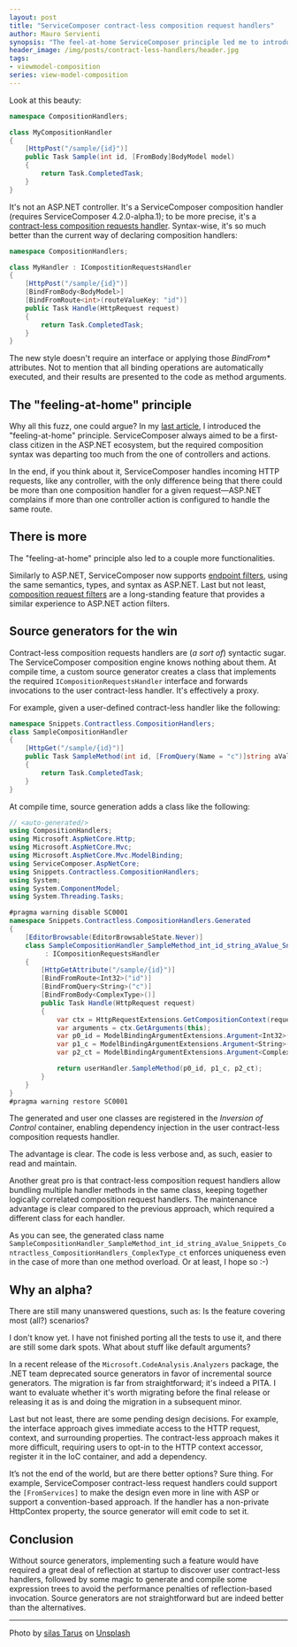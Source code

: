 ```yaml
---
layout: post
title: "ServiceComposer contract-less composition request handlers"
author: Mauro Servienti
synopsis: "The feel-at-home ServiceComposer principle led me to introduce a new syntax to define composition handlers. The syntax mimics ASP.NET controllers, helping users to reduce the learning and adoption curve. Let's have a look, shall we?"
header_image: /img/posts/contract-less-handlers/header.jpg
tags:
- viewmodel-composition
series: view-model-composition
---
```


Look at this beauty:

```csharp
namespace CompositionHandlers;

class MyCompositionHandler
{
    [HttpPost("/sample/{id}")]
    public Task Sample(int id, [FromBody]BodyModel model)
    {
        return Task.CompletedTask;
    }
}
```

It's not an ASP.NET controller. It's a ServiceComposer composition handler (requires ServiceComposer 4.2.0-alpha.1); to be more precise, it's a [contract-less composition requests handler](https://github.com/ServiceComposer/ServiceComposer.AspNetCore/blob/master/docs/contract-less-composition-requests-handlers.md). Syntax-wise, it's so much better than the current way of declaring composition handlers:

```csharp
namespace CompositionHandlers;

class MyHandler : ICompostitionRequestsHandler
{
    [HttpPost("/sample/{id}")]
    [BindFromBody<BodyModel>]
    [BindFromRoute<int>(routeValueKey: "id")]
    public Task Handle(HttpRequest request)
    {
        return Task.CompletedTask;
    }
}
```

The new style doesn't require an interface or applying those _BindFrom*_ attributes. Not to mention that all binding operations are automatically executed, and their results are presented to the code as method arguments.

## The "feeling-at-home" principle

Why all this fuzz, one could argue? In my [last article](https://milestone.topics.it/2025/01/08/all-new-goodies-in-servicecomposer.html), I introduced the "feeling-at-home" principle. ServiceComposer always aimed to be a first-class citizen in the ASP.NET ecosystem, but the required composition syntax was departing too much from the one of controllers and actions.

In the end, if you think about it, ServiceComposer handles incoming HTTP requests, like any controller, with the only difference being that there could be more than one composition handler for a given request—ASP.NET complains if more than one controller action is configured to handle the same route.

## There is more

The "feeling-at-home" principle also led to a couple more functionalities.

Similarly to ASP.NET, ServiceComposer now supports [endpoint filters](https://github.com/ServiceComposer/ServiceComposer.AspNetCore/blob/master/docs/endpoint-filters.md), using the same semantics, types, and syntax as ASP.NET. Last but not least, [composition request filters](https://github.com/ServiceComposer/ServiceComposer.AspNetCore/blob/master/docs/composition-filters.md) are a long-standing feature that provides a similar experience to ASP.NET action filters.

## Source generators for the win

Contract-less composition requests handlers are (_a sort of_) syntactic sugar. The ServiceComposer composition engine knows nothing about them. At compile time, a custom source generator creates a class that implements the required `ICompositionRequestsHandler` interface and forwards invocations to the user contract-less handler. It's effectively a proxy.

For example, given a user-defined contract-less handler like the following:

```csharp
namespace Snippets.Contractless.CompositionHandlers;
class SampleCompositionHandler
{
    [HttpGet("/sample/{id}")]
    public Task SampleMethod(int id, [FromQuery(Name = "c")]string aValue, [FromBody]ComplexType ct)
    {
        return Task.CompletedTask;
    }
}
```

At compile time, source generation adds a class like the following:

```csharp
// <auto-generated/>
using CompositionHandlers;
using Microsoft.AspNetCore.Http;
using Microsoft.AspNetCore.Mvc;
using Microsoft.AspNetCore.Mvc.ModelBinding;
using ServiceComposer.AspNetCore;
using Snippets.Contractless.CompositionHandlers;
using System;
using System.ComponentModel;
using System.Threading.Tasks;

#pragma warning disable SC0001
namespace Snippets.Contractless.CompositionHandlers.Generated
{
    [EditorBrowsable(EditorBrowsableState.Never)]
    class SampleCompositionHandler_SampleMethod_int_id_string_aValue_Snippets_Contractless_CompositionHandlers_ComplexType_ct(Snippets.Contractless.CompositionHandlers.SampleCompositionHandler userHandler)
         : ICompositionRequestsHandler
    {
        [HttpGetAttribute("/sample/{id}")]
        [BindFromRoute<Int32>("id")]
        [BindFromQuery<String>("c")]
        [BindFromBody<ComplexType>()]
        public Task Handle(HttpRequest request)
        {
            var ctx = HttpRequestExtensions.GetCompositionContext(request);
            var arguments = ctx.GetArguments(this);
            var p0_id = ModelBindingArgumentExtensions.Argument<Int32>(arguments, "id", BindingSource.Path);
            var p1_c = ModelBindingArgumentExtensions.Argument<String>(arguments, "c", BindingSource.Query);
            var p2_ct = ModelBindingArgumentExtensions.Argument<ComplexType>(arguments, "ct", BindingSource.Body);

            return userHandler.SampleMethod(p0_id, p1_c, p2_ct);
        }
    }
}
#pragma warning restore SC0001
```

The generated and user one classes are registered in the _Inversion of Control_ container, enabling dependency injection in the user contract-less composition requests handler.

The advantage is clear. The code is less verbose and, as such, easier to read and maintain.

Another great pro is that contract-less composition request handlers allow bundling multiple handler methods in the same class, keeping together logically correlated composition request handlers. The maintenance advantage is clear compared to the previous approach, which required a different class for each handler.

As you can see, the generated class name `SampleCompositionHandler_SampleMethod_int_id_string_aValue_Snippets_Contractless_CompositionHandlers_ComplexType_ct` enforces uniqueness even in the case of more than one method overload. Or at least, I hope so :-)

## Why an alpha?

There are still many unanswered questions, such as: Is the feature covering most (all?) scenarios?

I don't know yet. I have not finished porting all the tests to use it, and there are still some dark spots. What about stuff like default arguments?

In a recent release of the `Microsoft.CodeAnalysis.Analyzers` package, the .NET team deprecated source generators in favor of incremental source generators. The migration is far from straightforward; it's indeed a PITA. I want to evaluate whether it's worth migrating before the final release or releasing it as is and doing the migration in a subsequent minor.

Last but not least, there are some pending design decisions. For example, the interface approach gives immediate access to the HTTP request, context, and surrounding properties. The contract-less approach makes it more difficult, requiring users to opt-in to the HTTP context accessor, register it in the IoC container, and add a dependency.

It’s not the end of the world, but are there better options? Sure thing. For example, ServiceComposer contract-less request handlers could support the `[FromServices]` to make the design even more in line with ASP or support a convention-based approach. If the handler has a non-private HttpContex property, the source generator will emit code to set it.

## Conclusion

Without source generators, implementing such a feature would have required a great deal of reflection at startup to discover user contract-less handlers, followed by some magic to generate and compile some expression trees to avoid the performance penalties of reflection-based invocation. Source generators are not straightforward but are indeed better than the alternatives.

---

Photo by <a href="https://unsplash.com/@silas_1976?utm_content=creditCopyText&utm_medium=referral&utm_source=unsplash">silas Tarus</a> on <a href="https://unsplash.com/photos/a-black-and-white-photo-of-construction-cranes-0x29kOD2AHg?utm_content=creditCopyText&utm_medium=referral&utm_source=unsplash">Unsplash</a>

